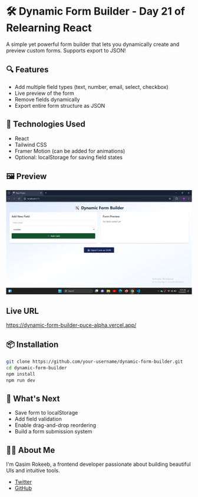 # 🛠️ Dynamic Form Builder - Day 21 of Relearning React

A simple yet powerful form builder that lets you dynamically create and preview custom forms. Supports export to JSON!

## 🔍 Features

- Add multiple field types (text, number, email, select, checkbox)
- Live preview of the form
- Remove fields dynamically
- Export entire form structure as JSON

## 🚀 Technologies Used

- React
- Tailwind CSS
- Framer Motion (can be added for animations)
- Optional: localStorage for saving field states

## 🖼️ Preview

![App Preview](https://raw.githubusercontent.com/qasim-rokeeb/dynamic-form-builder/main/screenshot.png)

## Live URL
https://dynamic-form-builder-puce-alpha.vercel.app/

## 📦 Installation

```bash
git clone https://github.com/your-username/dynamic-form-builder.git
cd dynamic-form-builder
npm install
npm run dev
```

## 🌟 What's Next

- Save form to localStorage
- Add field validation
- Enable drag-and-drop reordering
- Build a form submission system

## 👨‍💻 About Me

I'm Qasim Rokeeb, a frontend developer passionate about building beautiful UIs and intuitive tools.

- [Twitter](https://twitter.com/qasimrokeeb)
- [GitHub](https://github.com/Qasim-Rokeeb)
```

